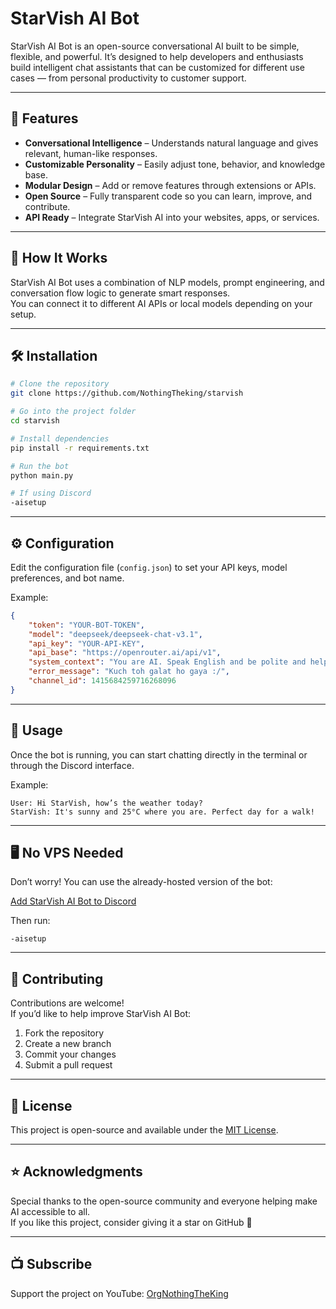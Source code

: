 # StarVish AI Bot

StarVish AI Bot is an open-source conversational AI built to be simple, flexible, and powerful. It’s designed to help developers and enthusiasts build intelligent chat assistants that can be customized for different use cases — from personal productivity to customer support.

---

## 🚀 Features

- **Conversational Intelligence** – Understands natural language and gives relevant, human-like responses.  
- **Customizable Personality** – Easily adjust tone, behavior, and knowledge base.  
- **Modular Design** – Add or remove features through extensions or APIs.  
- **Open Source** – Fully transparent code so you can learn, improve, and contribute.  
- **API Ready** – Integrate StarVish AI into your websites, apps, or services.

---

## 🧠 How It Works

StarVish AI Bot uses a combination of NLP models, prompt engineering, and conversation flow logic to generate smart responses.  
You can connect it to different AI APIs or local models depending on your setup.

---

## 🛠️ Installation

```bash
# Clone the repository
git clone https://github.com/NothingTheking/starvish

# Go into the project folder
cd starvish

# Install dependencies
pip install -r requirements.txt

# Run the bot
python main.py

# If using Discord
-aisetup
```

---

## ⚙️ Configuration

Edit the configuration file (`config.json`) to set your API keys, model preferences, and bot name.

Example:

```json
{
    "token": "YOUR-BOT-TOKEN",
    "model": "deepseek/deepseek-chat-v3.1",
    "api_key": "YOUR-API-KEY",
    "api_base": "https://openrouter.ai/api/v1",
    "system_context": "You are AI. Speak English and be polite and helpful like a friend.",
    "error_message": "Kuch toh galat ho gaya :/",
    "channel_id": 1415684259716268096
}
```

---

## 💬 Usage

Once the bot is running, you can start chatting directly in the terminal or through the Discord interface.

Example:

```
User: Hi StarVish, how’s the weather today?
StarVish: It's sunny and 25°C where you are. Perfect day for a walk!
```

---

## 🖥️ No VPS Needed

Don’t worry! You can use the already-hosted version of the bot:

[Add StarVish AI Bot to Discord](https://discord.com/oauth2/authorize?client_id=1423581217013629000&permissions=8&integration_type=0&scope=bot)

Then run:

```
-aisetup
```

---

## 🤝 Contributing

Contributions are welcome!  
If you’d like to help improve StarVish AI Bot:

1. Fork the repository  
2. Create a new branch  
3. Commit your changes  
4. Submit a pull request

---

## 🧾 License

This project is open-source and available under the [MIT License](LICENSE).

---

## ⭐ Acknowledgments

Special thanks to the open-source community and everyone helping make AI accessible to all.  
If you like this project, consider giving it a star on GitHub 🌟

---

## 📺 Subscribe

Support the project on YouTube: [OrgNothingTheKing](https://youtube.com/OrgNothingTheKing)

